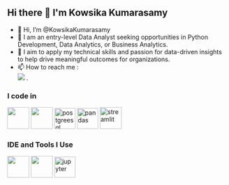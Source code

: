 ## Hi there 👋 I'm Kowsika Kumarasamy

- 👋 Hi, I’m @KowsikaKumarasamy
- 🌱 I am an entry-level Data Analyst seeking opportunities in Python Development, Data Analytics, or Business Analytics.
- 💞️ I aim to apply my technical skills and passion for data-driven insights to help drive meaningful outcomes for organizations.
- 📫 How to reach me :
 <br /> [<img src="https://img.shields.io/badge/LinkedIn-0077B5?style=for-the-badge&logo=linkedin&logoColor=white" />]((https://www.linkedin.com/in/kowsika-kumarasamy))
.
### I code in
<img height="50" width="50" src="https://img.icons8.com/color/48/000000/python.png" /> <img height="50" width="50" src="https://img.icons8.com/color/48/000000/mongodb.png"/> <img width="48" height="48" src="https://img.icons8.com/color/48/postgreesql.png" alt="postgreesql"/>
<img width="48" height="48" src="https://img.icons8.com/color/48/pandas.png" alt="pandas"/> <img width="50" height="50" src="https://img.icons8.com/ios-filled/50/streamlit.png" alt="streamlit"/>

### IDE and Tools I Use
<img height="50" width="50" src="https://img.icons8.com/color/48/000000/visual-studio-code-2019.png"/> <img height="50" width="50" src="https://img.icons8.com/color/48/000000/pycharm.png"/> 
<img width="48" height="48" src="https://img.icons8.com/fluency/48/jupyter.png" alt="jupyter"/>

<!---
KowsikaKumarasamy/KowsikaKumarasamy is a ✨ special ✨ repository because its `README.md` (this file) appears on your GitHub profile.
You can click the Preview link to take a look at your changes.
--->
